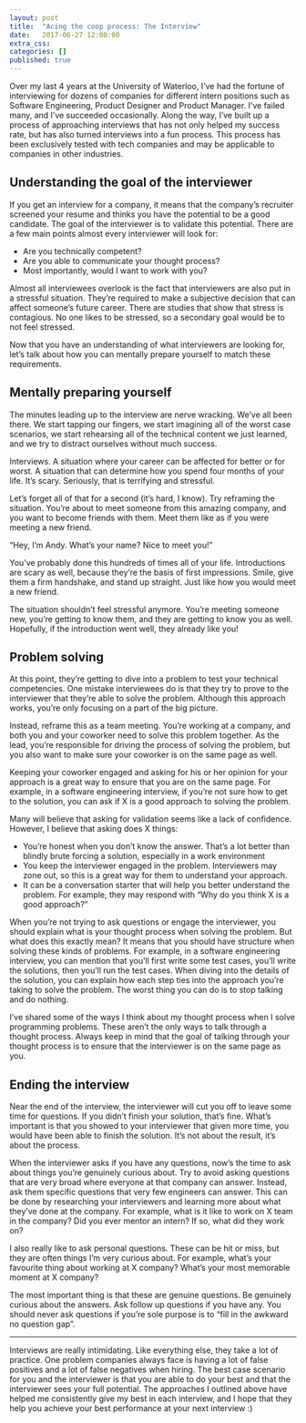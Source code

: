 ```yaml
---
layout: post
title:  "Acing the coop process: The Interview"
date:   2017-06-27 12:00:00
extra_css:
categories: []
published: true
---
```

Over my last 4 years at the University of Waterloo, I’ve had the fortune of interviewing for dozens of companies for different intern positions such as Software Engineering, Product Designer and Product Manager. I’ve failed many, and I’ve succeeded occasionally. Along the way, I’ve built up a process of approaching interviews that has not only helped my success rate, but has also turned interviews into a fun process. This process has been exclusively tested with tech companies and may be applicable to companies in other industries.

## Understanding the goal of the interviewer
If you get an interview for a company, it means that the company’s recruiter screened your resume and thinks you have the potential to be a good candidate. The goal of the interviewer is to validate this potential. There are a few main points almost every interviewer will look for:

- Are you technically competent?
- Are you able to communicate your thought process?
- Most importantly, would I want to work with you?

Almost all interviewees overlook is the fact that interviewers are also put in a stressful situation. They’re required to make a subjective decision that can affect someone’s future career. There are studies that show that stress is contagious. No one likes to be stressed, so a secondary goal would be to not feel stressed.

Now that you have an understanding of what interviewers are looking for, let’s talk about how you can mentally prepare yourself to match these requirements.

## Mentally preparing yourself
The minutes leading up to the interview are nerve wracking. We’ve all been there. We start tapping our fingers, we start imagining all of the worst case scenarios, we start rehearsing all of the technical content we just learned, and we try to distract ourselves without much success.

Interviews. A situation where your career can be affected for better or for worst. A situation that can determine how you spend four months of your life. It’s scary. Seriously, that is terrifying and stressful.

Let’s forget all of that for a second (it’s hard, I know). Try reframing the situation. You’re about to meet someone from this amazing company, and you want to become friends with them. Meet them like as if you were meeting a new friend.

“Hey, I’m Andy. What’s your name? Nice to meet you!”

You’ve probably done this hundreds of times all of your life. Introductions are scary as well, because they’re the basis of first impressions. Smile, give them a firm handshake, and stand up straight. Just like how you would meet a new friend.

The situation shouldn’t feel stressful anymore. You’re meeting someone new, you’re getting to know them, and they are getting to know you as well. Hopefully, if the introduction went well, they already like you!

## Problem solving
At this point, they’re getting to dive into a problem to test your technical competencies. One mistake interviewees do is that they try to prove to the interviewer that they’re able to solve the problem. Although this approach works, you’re only focusing on a part of the big picture.

Instead, reframe this as a team meeting. You’re working at a company, and both you and your coworker need to solve this problem together. As the lead, you’re responsible for driving the process of solving the problem, but you also want to make sure your coworker is on the same page as well.

Keeping your coworker engaged and asking for his or her opinion for your approach is a great way to ensure that you are on the same page. For example, in a software engineering interview, if you’re not sure how to get to the solution, you can ask if X is a good approach to solving the problem.

Many will believe that asking for validation seems like a lack of confidence. However, I believe that asking does X things:
- You’re honest when you don’t know the answer. That’s a lot better than blindly brute forcing a solution, especially in a work environment
- You keep the interviewer engaged in the problem. Interviewers may zone out, so this is a great way for them to understand your approach.
- It can be a conversation starter that will help you better understand the problem. For example, they may respond with “Why do you think X is a good approach?”

When you’re not trying to ask questions or engage the interviewer, you should explain what is your thought process when solving the problem. But what does this exactly mean? It means that you should have structure when solving these kinds of problems. For example, in a software engineering interview, you can mention that you’ll first write some test cases, you’ll write the solutions, then you’ll run the test cases. When diving into the details of the solution, you can explain how each step ties into the approach you’re taking to solve the problem. The worst thing you can do is to stop talking and do nothing.

I’ve shared some of the ways I think about my thought process when I solve programming problems. These aren’t the only ways to talk through a thought process. Always keep in mind that the goal of talking through your thought process is to ensure that the interviewer is on the same page as you.

## Ending the interview
Near the end of the interview, the interviewer will cut you off to leave some time for questions. If you didn’t finish your solution, that’s fine. What’s important is that you showed to your interviewer that given more time, you would have been able to finish the solution. It’s not about the result, it’s about the process.

When the interviewer asks if you have any questions, now’s the time to ask about things you’re genuinely curious about. Try to avoid asking questions that are very broad where everyone at that company can answer. Instead, ask them specific questions that very few engineers can answer. This can be done by researching your interviewers and learning more about what they’ve done at the company. For example, what is it like to work on X team in the company? Did you ever mentor an intern? If so, what did they work on?

I also really like to ask personal questions. These can be hit or miss, but they are often things I’m very curious about. For example, what’s your favourite thing about working at X company? What’s your most memorable moment at X company?

The most important thing is that these are genuine questions. Be genuinely curious about the answers. Ask follow up questions if you have any. You should never ask questions if you’re sole purpose is to “fill in the awkward no question gap”.

---

Interviews are really intimidating. Like everything else, they take a lot of practice. One problem companies always face is having a lot of false positives and a lot of false negatives when hiring. The best case scenario for you and the interviewer is that you are able to do your best and that the interviewer sees your full potential. The approaches I outlined above have helped me consistently give my best in each interview, and I hope that they help you achieve your best performance at your next interview :)
